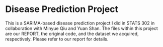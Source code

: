 # Disease Prediction Project

This is a SARIMA-based disease prediction project I did in STATS 302 in collaboration with Minyue Qiu and Yuan Shan. The files within this project are our REPORT, the original code, and the dataset we acquired, respectively. Please refer to our report for details.

